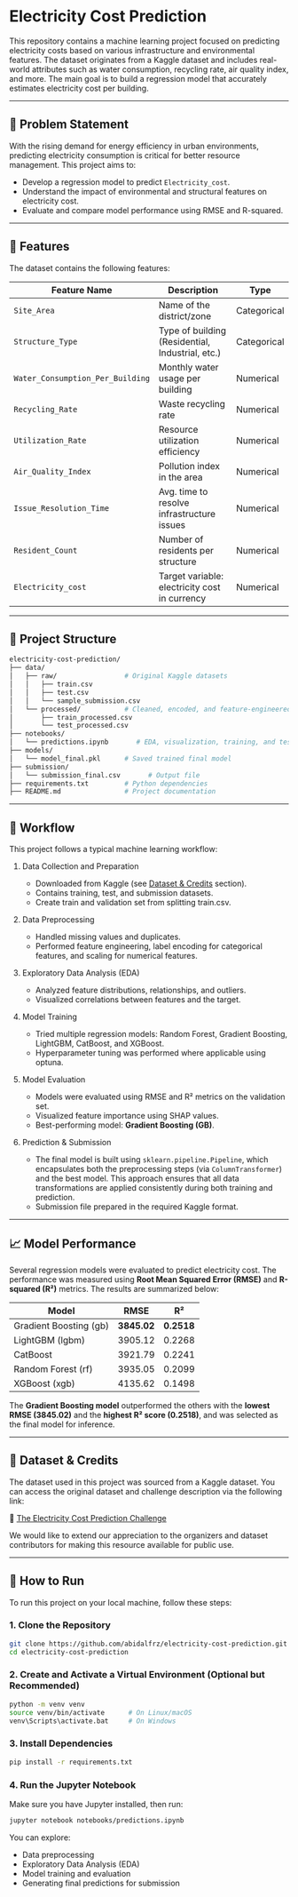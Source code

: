 # Electricity Cost Prediction

This repository contains a machine learning project focused on predicting electricity costs based on various infrastructure and environmental features. The dataset originates from a Kaggle dataset and includes real-world attributes such as water consumption, recycling rate, air quality index, and more. The main goal is to build a regression model that accurately estimates electricity cost per building.

---

## 📌 Problem Statement

With the rising demand for energy efficiency in urban environments, predicting electricity consumption is critical for better resource management. This project aims to:

- Develop a regression model to predict `Electricity_cost`.
- Understand the impact of environmental and structural features on electricity cost.
- Evaluate and compare model performance using RMSE and R-squared.

---

## 🧠 Features

The dataset contains the following features:

| Feature Name                   | Description                                         | Type         |
|-------------------------------|-----------------------------------------------------|--------------|
| `Site_Area`                   | Name of the district/zone                          | Categorical  |
| `Structure_Type`              | Type of building (Residential, Industrial, etc.)   | Categorical  |
| `Water_Consumption_Per_Building` | Monthly water usage per building                | Numerical    |
| `Recycling_Rate`              | Waste recycling rate                          | Numerical    |
| `Utilization_Rate`            | Resource utilization efficiency                 | Numerical    |
| `Air_Quality_Index`           | Pollution index in the area                        | Numerical    |
| `Issue_Resolution_Time`       | Avg. time to resolve infrastructure issues   | Numerical    |
| `Resident_Count`              | Number of residents per structure                  | Numerical    |
| `Electricity_cost`            | Target variable: electricity cost in currency   | Numerical    |

---

## 🧪 Project Structure

```bash
electricity-cost-prediction/
├── data/
│   ├── raw/                 # Original Kaggle datasets
│   │   ├── train.csv
│   │   ├── test.csv
│   │   └── sample_submission.csv
│   └── processed/           # Cleaned, encoded, and feature-engineered datasets
│       ├── train_processed.csv
│       └── test_processed.csv
├── notebooks/
│   └── predictions.ipynb       # EDA, visualization, training, and testing model
├── models/
│   └── model_final.pkl      # Saved trained final model
├── submission/
│   └── submission_final.csv       # Output file 
├── requirements.txt         # Python dependencies
├── README.md                # Project documentation
```

---

## 🔁 Workflow

This project follows a typical machine learning workflow:

1. Data Collection and Preparation
   - Downloaded from Kaggle (see [Dataset & Credits](#-dataset--credits) section).
   - Contains training, test, and submission datasets.
   - Create train and validation set from splitting train.csv.

2. Data Preprocessing
   - Handled missing values and duplicates.
   - Performed feature engineering, label encoding for categorical features, and scaling for numerical features.

3. Exploratory Data Analysis (EDA)
   - Analyzed feature distributions, relationships, and outliers.
   - Visualized correlations between features and the target.

4. Model Training
   - Tried multiple regression models: Random Forest, Gradient Boosting, LightGBM, CatBoost, and XGBoost.
   - Hyperparameter tuning was performed where applicable using optuna.

5. Model Evaluation
   - Models were evaluated using RMSE and R² metrics on the validation set.
   - Visualized feature importance using SHAP values.
   - Best-performing model: **Gradient Boosting (GB)**.

6. Prediction & Submission
   - The final model is built using `sklearn.pipeline.Pipeline`, which encapsulates both the preprocessing steps (via `ColumnTransformer`) and the best model. This approach ensures that all data transformations are applied consistently during both training and prediction.
   - Submission file prepared in the required Kaggle format.

---

## 📈 Model Performance

Several regression models were evaluated to predict electricity cost. The performance was measured using **Root Mean Squared Error (RMSE)** and **R-squared (R²)** metrics. The results are summarized below:

| Model                 | RMSE        | R²       |
|----------------------|-------------|----------|
| Gradient Boosting (gb) | **3845.02**   | **0.2518** |
| LightGBM (lgbm)        | 3905.12   | 0.2268 |
| CatBoost               | 3921.79   | 0.2241 |
| Random Forest (rf)     | 3935.05   | 0.2099 |
| XGBoost (xgb)          | 4135.62   | 0.1498 |

The **Gradient Boosting model** outperformed the others with the **lowest RMSE (3845.02)** and the **highest R² score (0.2518)**, and was selected as the final model for inference.

---

## 📂 Dataset & Credits

The dataset used in this project was sourced from a Kaggle dataset. You can access the original dataset and challenge description via the following link:

🔗 [The Electricity Cost Prediction Challenge](https://www.kaggle.com/datasets/gauravduttakiit/the-electricity-cost-prediction-challenge)

We would like to extend our appreciation to the organizers and dataset contributors for making this resource available for public use.

---

## 🚀 How to Run

To run this project on your local machine, follow these steps:

### 1. Clone the Repository

```bash
git clone https://github.com/abidalfrz/electricity-cost-prediction.git
cd electricity-cost-prediction
```

### 2. Create and Activate a Virtual Environment (Optional but Recommended)

```bash
python -m venv venv
source venv/bin/activate      # On Linux/macOS
venv\Scripts\activate.bat     # On Windows
```

### 3. Install Dependencies

```bash
pip install -r requirements.txt
```

### 4. Run the Jupyter Notebook

Make sure you have Jupyter installed, then run:

```bash
jupyter notebook notebooks/predictions.ipynb
```

You can explore:
- Data preprocessing
- Exploratory Data Analysis (EDA)
- Model training and evaluation
- Generating final predictions for submission
